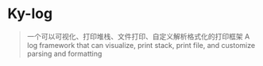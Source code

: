 # Ky-log
> 一个可以可视化、打印堆栈、文件打印、自定义解析格式化的打印框架
> A log framework that can visualize, print stack, print file, and customize parsing and formatting
